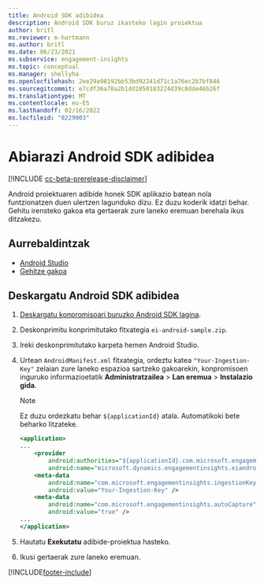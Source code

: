 ```yaml
---
title: Android SDK adibidea
description: Android SDK buruz ikasteko lagin proiektua
author: britl
ms.reviewer: m-hartmann
ms.author: britl
ms.date: 06/23/2021
ms.subservice: engagement-insights
ms.topic: conceptual
ms.manager: shellyha
ms.openlocfilehash: 2ee29a98192bb53bd92241d71c1a76ec2b7bf846
ms.sourcegitcommit: e7cdf36a78a2b1dd2850183224d39c8dde46b26f
ms.translationtype: MT
ms.contentlocale: eu-ES
ms.lasthandoff: 02/16/2022
ms.locfileid: "8229903"
---
```

# <a name="run-the-android-sdk-sample"></a>Abiarazi Android SDK adibidea

[!INCLUDE [cc-beta-prerelease-disclaimer](includes/cc-beta-prerelease-disclaimer.md)]

Android proiektuaren adibide honek SDK aplikazio batean nola funtzionatzen duen ulertzen lagunduko dizu. Ez duzu koderik idatzi behar. Gehitu irensteko gakoa eta gertaerak zure laneko eremuan berehala ikus ditzakezu.

## <a name="prerequisites"></a>Aurrebaldintzak

- [Android Studio](https://developer.android.com/studio)
- [Gehitze gakoa](get-started-android.md)

## <a name="download-the-android-sdk-sample"></a>Deskargatu Android SDK adibidea

1. [Deskargatu konpromisoari buruzko Android SDK lagina](https://download.pi.dynamics.com/sdk/EI-SDKs/ei-android-sample.zip).
1. Deskonprimitu konprimitutako fitxategia `ei-android-sample.zip`.
1. Ireki deskonprimitutako karpeta hemen Android Studio.
1. Urtean `AndroidManifest.xml` fitxategia, ordeztu katea `"Your-Ingestion-Key"` zelaian zure laneko espazioa sartzeko gakoarekin, konpromisoen inguruko informazioetatik **Administratzailea** > **Lan eremua** > **Instalazio gida**. 

   > [!NOTE]
   > Ez duzu ordezkatu behar `${applicationId}` atala. Automatikoki bete beharko litzateke.

   ```xml
   <application>
   ...
       <provider
           android:authorities="${applicationId}.com.microsoft.engagementinsights.eiandroidsdk.AnalyticsContentProvider"
           android:name="microsoft.dynamics.engagementinsights.eiandroidsdk.AnalyticsContentProvider" />
       <meta-data
           android:name="com.microsoft.engagementinsights.ingestionKey"
           android:value="Your-Ingestion-Key" />
       <meta-data
           android:name="com.microsoft.engagementinsights.autoCapture"
           android:value="true" />
   ...
   </application>
   ```

1. Hautatu **Exekutatu** adibide-proiektua hasteko.
1. Ikusi gertaerak zure laneko eremuan.


[!INCLUDE[footer-include](../includes/footer-banner.md)]
